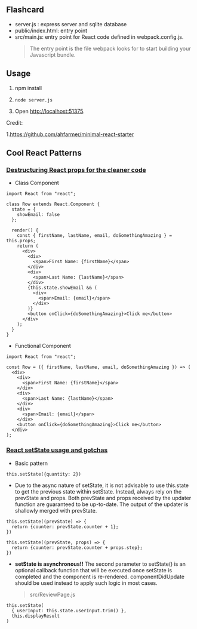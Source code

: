 ## Flashcard

- server.js : express server and sqlite database
- public/index.html: entry point
- src/main.js: entry point for React code defined in webpack.config.js.
  > The entry point is the file webpack looks for to start building your Javascript bundle.

## Usage

1. npm install

2. `node server.js`

3. Open [http://localhost:51375](http://localhost:51375).

Credit:

1.https://github.com/ahfarmer/minimal-react-starter



## Cool React Patterns

### [Destructuring React props for the cleaner code](https://dev.to/arnas/destructuring-react-props-for-the-cleaner-code-293)

- Class Component

```
import React from "react";

class Row extends React.Component {
  state = {
    showEmail: false
  };

  render() {
    const { firstName, lastName, email, doSomethingAmazing } = this.props;
    return (
      <div>
        <div>
          <span>First Name: {firstName}</span>
        </div>
        <div>
          <span>Last Name: {lastName}</span>
        </div>
        {this.state.showEmail && (
          <div>
            <span>Email: {email}</span>
          </div>
        )}
        <button onClick={doSomethingAmazing}>Click me</button>
      </div>
    );
  }
}
```

- Functional Component

```
import React from "react";

const Row = ({ firstName, lastName, email, doSomethingAmazing }) => (
  <div>
    <div>
      <span>First Name: {firstName}</span>
    </div>
    <div>
      <span>Last Name: {lastName}</span>
    </div>
    <div>
      <span>Email: {email}</span>
    </div>
    <button onClick={doSomethingAmazing}>Click me</button>
  </div>
);
```

### [React setState usage and gotchas](https://itnext.io/react-setstate-usage-and-gotchas-ac10b4e03d60)

- Basic pattern

```
this.setState({quantity: 2})
```

- Due to the async nature of setState, it is not advisable to use this.state to
  get the previous state within setState. Instead, always rely on the prevState
  and props. Both prevState and props received by the updater function are
  guaranteed to be up-to-date. The output of the updater is shallowly merged
  with prevState.

```
this.setState((prevState) => {
  return {counter: prevState.counter + 1};
})

this.setState((prevState, props) => {
  return {counter: prevState.counter + props.step};
})
```

- **setState is asynchronous!!** The second parameter to setState() is an optional callback function that will be executed once setState is completed and the component is re-rendered. componentDidUpdate should be used instead to apply such logic in most cases.
  > src/ReviewPage.js

```
this.setState(
  { userInput: this.state.userInput.trim() },
  this.displayResult
)
```

